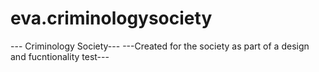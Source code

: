 # eva.criminologysociety
--- Criminology Society---
---Created for the society as part of a design and fucntionality test---
